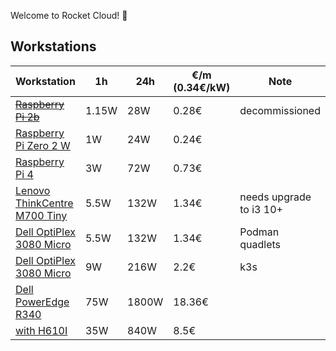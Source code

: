 Welcome to Rocket Cloud! 🚀

## Workstations

| Workstation | 1h | 24h | €/m (0.34€/kW) | Note
|----------|----------|----------|----------|----------|
| ~~[Raspberry Pi 2b](https://www.raspberrypi.com/products/raspberry-pi-2-model-b/)~~ | 1.15W | 28W | 0.28€ | decommissioned
| [Raspberry Pi Zero 2 W](https://www.raspberrypi.com/products/raspberry-pi-zero-2-w/) | 1W | 24W | 0.24€ |
| [Raspberry Pi 4](https://www.raspberrypi.com/products/raspberry-pi-4-model-b/) | 3W | 72W | 0.73€ |
| [Lenovo ThinkCentre M700 Tiny](https://www.lenovo.com/de/de/p/desktops/thinkcentre/m-series-tiny/thinkcentre-m700/11tc1mtm700) | 5.5W | 132W | 1.34€ | needs upgrade to i3 10+
| [Dell OptiPlex 3080 Micro](https://www.dell.com/support/home/de-de/product-support/product/optiplex-3080-micro/overview) | 5.5W | 132W | 1.34€ | Podman quadlets
| [Dell OptiPlex 3080 Micro](https://www.dell.com/support/home/de-de/product-support/product/optiplex-3080-micro/overview) | 9W | 216W | 2.2€ | k3s
| [Dell PowerEdge R340](https://www.dell.com/de-at/shop/poweredge-server/poweredge-r340-rack-server/spd/poweredge-r340/emea_r340_vi_vp) | 75W | 1800W | 18.36€ |
| [with H610I](https://www.gigabyte.com/de/Motherboard/H610I-DDR4-rev-10#kf) | 35W | 840W | 8.5€ |
